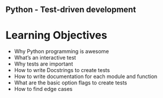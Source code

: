 ## Python - Test-driven development
# Learning Objectives


*    Why Python programming is awesome
*    What’s an interactive test
*    Why tests are important
*    How to write Docstrings to create tests
*    How to write documentation for each module and function
*    What are the basic option flags to create tests
*    How to find edge cases

